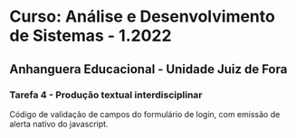 # Curso: Análise e Desenvolvimento de Sistemas - 1.2022
## Anhanguera Educacional - Unidade Juiz de Fora

### Tarefa 4 - Produção textual interdisciplinar

Código de validação de campos do formulário de login, com emissão de alerta nativo do javascript.